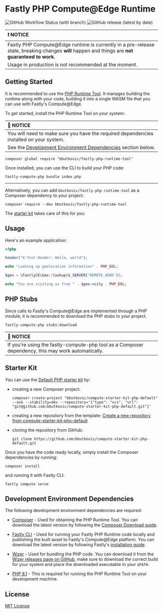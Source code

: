# Fastly PHP Compute@Edge Runtime

![GitHub Workflow Status (with branch)](https://img.shields.io/github/actions/workflow/status/bbutkovic/fastly-php-runtime/runtime.yml?branch=main&style=flat-square)
![GitHub release (latest by date)](https://img.shields.io/github/downloads/bbutkovic/fastly-php-runtime/latest/total?label=Runtime%20downloads&style=flat-square)

| :exclamation: NOTICE                                                                                                                             |
|:-------------------------------------------------------------------------------------------------------------------------------------------------|
| Fastly PHP Compute@Edge runtime is currently in a pre-release state, breaking changes **will** happen and things are **not guaranteed to work**. |
| Usage in production is not recommended at the moment.                                                                                            |

## Getting Started

It is recommended to use the [PHP Runtime Tool](https://github.com/bbutkovic/fastly-php-runtime-tool).
It manages building the runtime along with your code, building it into a single WASM file that you can use with Fastly's Compute@Edge.

To get started, install the PHP Runtime Tool on your system:

| :memo: NOTICE                                                                                       |
|:----------------------------------------------------------------------------------------------------|
| You will need to make sure you have the required dependencies installed on your system.             |
| See the [Development Environment Dependencies](#development-environment-dependencies) section below.|

```console
composer global require "bbutkovic/fastly-php-runtime-tool"
```

Once installed, you can use the CLI to build your PHP code:

```console
fastly-compute-php bundle index.php
```

---

Alternatively, you can add `bbutkovic/fastly-php-runtime-tool` as a Composer dependency to your project:

```console
composer require --dev bbutkovic/fastly-php-runtime-tool
```

The [starter kit](#starter-kit) takes care of this for you:

## Usage

Here's an example application:

```php
<?php

header("X-Test-Header: Hello, world");

echo "Looking up geolocation information" . PHP_EOL;

$geo = \FastlyCE\Geo::lookup($_SERVER['REMOTE_ADDR']);

echo "You are visiting us from " . $geo->city . PHP_EOL;
```

## PHP Stubs

Since calls to Fastly's Compute@Edge are implemented through a PHP module, it is recommended to download the PHP stubs
to your project.

```console
fastly-compute-php stubs:download
```

| :memo: NOTICE                                                                                       |
|:----------------------------------------------------------------------------------------------------|
| If you're using the fastly-compute-php tool as a Composer dependency, this may work automatically.  |

## Starter Kit

You can use the [Default PHP starter kit](https://github.com/bbutkovic/compute-starter-kit-php-default) by:

* creating a new Composer project:

    ```console
    composer create-project "bbutkovic/compute-starter-kit-php-default" --ask --stability=dev --repository='{"type": "vcs", "url": "git@github.com:bbutkovic/compute-starter-kit-php-default.git"}'
    ```

* creating a new repository from the template:
[Create a new repository from compute-starter-kit-php-default](https://github.com/bbutkovic/compute-starter-kit-php-default/generate)

* cloning the repository from GitHub:

    ```console
    git clone https://github.com/bbutkovic/compute-starter-kit-php-default.git
    ```

Once you have the code ready locally, simply install the Composer dependencies by running:

```console
composer install
```

and running it with Fastly CLI:

```console
fastly compute serve
```

## Development Environment Dependencies

The following development environment dependencies are required:

* [Composer](https://getcomposer.org/) - Used for obtaining the PHP Runtime Tool. You can download the latest version
by following the [Composer Download guide](https://getcomposer.org/download/).

* [Fastly CLI](https://developer.fastly.com/reference/cli/) - Used for running your Fastly PHP Runtime code locally and
publishing the built asset to Fastly's Compute@Edge platform. You can download the latest version by following Fastly's
[installation guide](https://developer.fastly.com/learning/tools/cli).

* [Wizer](https://github.com/bytecodealliance/wizer) - Used for bundling the PHP code. You can download it from the
[Wizer releases page on GitHub](https://github.com/bytecodealliance/wizer/releases), make sure to download
the correct build for your system and place the downloaded executable in your `$PATH`.

* [PHP 8.1](https://www.php.net/downloads.php#v8.1.17) - This is required for running the PHP Runtime Tool
on your development machine.

## License

[MIT License](LICENSE)

